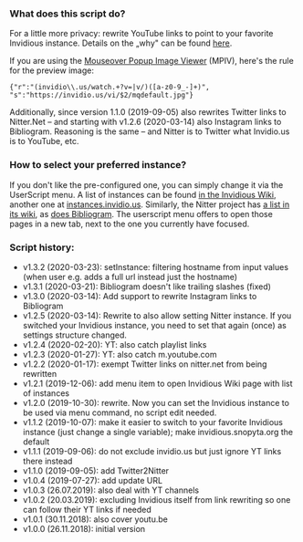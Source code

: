 ### What does this script do?
For a little more privacy: rewrite YouTube links to point to your favorite Invidious instance. Details on the „why" can be found [here](https://www.kuketz-blog.de/empfehlungsecke/#youtube).

If you are using the [Mouseover Popup Image Viewer](https://greasyfork.org/de/scripts/404-mouseover-popup-image-viewer) (MPIV), here's the rule for the preview image:

    {"r":"(invidio\\.us/watch.+?v=|v/)([a-z0-9_-]+)", "s":"https://invidio.us/vi/$2/mqdefault.jpg"}

Additionally, since version 1.1.0 (2019-09-05) also rewrites Twitter links to Nitter.Net – and starting with v1.2.6 (2020-03-14) also Instagram links to Bibliogram. Reasoning is the same – and Nitter is to Twitter what Invidio.us is to YouTube, etc.

### How to select your preferred instance?
If you don't like the pre-configured one, you can simply change it via the UserScript menu. A list of instances can be found [in the Invidious Wiki](https://github.com/omarroth/invidious/wiki/Invidious-Instances), another one at [instances.invidio.us](https://instances.invidio.us/). Similarly, the Nitter project has [a list in its wiki](https://github.com/zedeus/nitter/wiki/Instances), as [does Bibliogram](https://github.com/cloudrac3r/bibliogram/wiki/Instances). The userscript menu offers to open those pages in a new tab, next to the one you currently have focused.

### Script history:
* v1.3.2 (2020-03-23): setInstance: filtering hostname from input values (when user e.g. adds a full url instead just the hostname)
* v1.3.1 (2020-03-21): Bibliogram doesn't like trailing slashes (fixed)
* v1.3.0 (2020-03-14): Add support to rewrite Instagram links to Bibliogram
* v1.2.5 (2020-03-14): Rewrite to also allow setting Nitter instance. If you switched your Invidious instance, you need to set that again (once) as settings structure changed.
* v1.2.4 (2020-02-20): YT: also catch playlist links
* v1.2.3 (2020-01-27): YT: also catch m.youtube.com
* v1.2.2 (2020-01-17): exempt Twitter links on nitter.net from being rewritten
* v1.2.1 (2019-12-06): add menu item to open Invidious Wiki page with list of instances
* v1.2.0 (2019-10-30): rewrite. Now you can set the Invidious instance to be used via menu command, no script edit needed.
* v1.1.2 (2019-10-07): make it easier to switch to your favorite Invidious instance (just change a single variable); make invidious.snopyta.org the default
* v1.1.1 (2019-09-06): do not exclude invidio.us but just ignore YT links there instead
* v1.1.0 (2019-09-05): add Twitter2Nitter
* v1.0.4 (2019-07-27): add update URL
* v1.0.3 (26.07.2019): also deal with YT channels
* v1.0.2 (20.03.2019): excluding Invidious itself from link rewriting so one can follow their YT links if needed
* v1.0.1 (30.11.2018): also cover youtu.be
* v1.0.0 (26.11.2018): initial version
